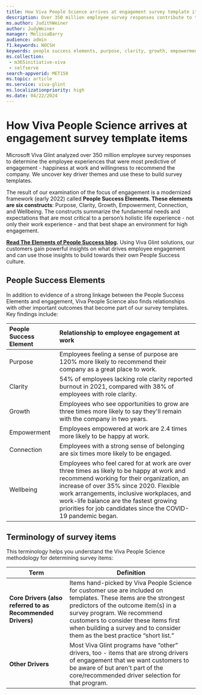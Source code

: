 ```yaml
---
title: How Viva People Science arrives at engagement survey template items
description: Over 350 million employee survey responses contribute to the research on what is important to the happiness and success of employees at work. 
ms.author: JudithWeiner
author: JudyWeiner
manager: MelissaBarry
audience: admin
f1.keywords: NOCSH
keywords: people success elements, purpose, clarity, growth, empowerment, connection, wellbeing, cord driver, key driver
ms.collection: 
 - m365initiative-viva
 - selfserve
search-appverid: MET150
ms.topic: article
ms.service: viva-glint
ms.localizationpriority: high
ms.date: 04/22/2024
---
```


# How Viva People Science arrives at engagement survey template items

Microsoft Viva Glint analyzed over 350 million employee survey responses to determine the employee experiences that were most predictive of engagement - happiness at work and willingness to recommend the company. We uncover key driver themes and use these to build survey templates. 

The result of our examination of the focus of engagement is a modernized framework (early 2022) called **People Success Elements. These elements are six constructs**: Purpose, Clarity, Growth, Empowerment, Connection, and Wellbeing. The constructs summarize the fundamental needs and expectations that are most critical to a person’s holistic life experience - not only their work experience - and that best shape an environment for high engagement.

**[Read The Elements of People Success blog](https://techcommunity.microsoft.com/t5/viva-glint-blog/the-elements-of-people-success/ba-p/3791765).** Using Viva Glint solutions, our customers gain powerful insights on what drives employee engagement and can use those insights to build towards their own People Success culture.

## People Success Elements

In addition to evidence of a strong linkage between the People Success Elements and engagement, Viva People Science also finds relationships with other important outcomes that become part of our survey templates. Key findings include:

|People Success Element|Relationship to employee engagement at work|
|:-------------|:-----------|
|Purpose|Employees feeling a sense of purpose are 120% more likely to recommend their company as a great place to work.|
|Clarity|54% of employees lacking role clarity reported burnout in 2021, compared with 38% of employees with role clarity.|
|Growth|Employees who see opportunities to grow are three times more likely to say they'll remain with the company in two years.|
|Empowerment| Employees empowered at work are 2.4 times more likely to be happy at work.|
|Connection| Employees with a strong sense of belonging are six times more likely to be engaged.|
|Wellbeing| Employees who feel cared for at work are over three times as likely to be happy at work and recommend working for their organization, an increase of over 35% since 2020. Flexible work arrangements, inclusive workplaces, and work-life balance are the fastest growing priorities for job candidates since the COVID-19 pandemic began.|

## Terminology of survey items

This terminology helps you understand the Viva People Science methodology for determining survey items:

|Term |Definition|
|-----|----------|
| **Core Drivers (also referred to as Recommended Drivers)** | Items hand-picked by Viva People Science for customer use are included on templates. These items are the strongest predictors of the outcome item(s) in a survey program. We recommend customers to consider these items first when building a survey and to consider them as the best practice “short list.”|
| **Other Drivers** | Most Viva Glint programs have “other” drivers, too - items that are strong drivers of engagement that we want customers to be aware of but aren't part of the core/recommended driver selection for that program.|
